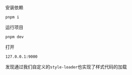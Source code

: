 安装依赖

~~~
pnpm i
~~~



运行项目

~~~
pnpm dev
~~~



打开

~~~
127.0.0.1:9000
~~~

发现通过我们自定义的`style-loader`也实现了样式代码的加载